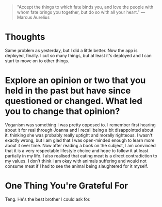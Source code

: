 
> \"Accept the things to which fate binds you, and love the people with whom fate brings you together, but do so with all your heart.\" — Marcus Aurelius

# Thoughts
Same problem as yesterday, but I did a little better. Now the app is deployed, finally. I cut so many things, but at least it's deployed and I can start to move on to other things.

# Explore an opinion or two that you held in the past but have since questioned or changed. What led you to change that opinion?
Veganism was something I was pretty opposed to. I remember first hearing about it for real through Joanna and I recall being a bit disappointed about it, thinking she was probably really uptight and morally righteous. I wasn't exactly wrong, but I am glad that I was open-minded enough to learn more about it over time. Now after reading a book on the subject, I am convinced that it is a very respectable lifestyle choice and hope to follow it at least partially in my life. I also realised that eating meat is a direct contradiction to my values. I don't think I am okay with animals suffering and would not consume meat if I had to see the animal being slaughtered for it myself.

# One Thing You're Grateful For
Teng. He's the best brother I could ask for.
